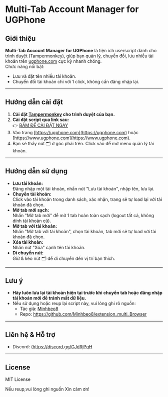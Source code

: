 # Multi-Tab Account Manager for UGPhone

## Giới thiệu

**Multi-Tab Account Manager for UGPhone** là tiện ích userscript dành cho trình duyệt (Tampermonkey), giúp bạn quản lý, chuyển đổi, lưu nhiều tài khoản trên [ugphone.com](https://ugphone.com) cực kỳ nhanh chóng.  
Chức năng nổi bật:  
- Lưu và đặt tên nhiều tài khoản.
- Chuyển đổi tài khoản chỉ với 1 click, không cần đăng nhập lại.


---

## Hướng dẫn cài đặt

1. **Cài đặt [Tampermonkey](https://tampermonkey.net/) cho trình duyệt của bạn.**
2. **Cài đặt script qua link sau:**  
   👉 [BẤM ĐỂ CÀI ĐẶT NGAY](https://cdn.jsdelivr.net/gh/Minhbeo8/extension_multi_Browser@main/multi-tab-account-manager.user.js)
3. Vào trang [https://ugphone.com](https://ugphone.com) hoặc [https://www.ugphone.com](https://www.ugphone.com).
4. Bạn sẽ thấy nút 🗂️ ở góc phải trên. Click vào để mở menu quản lý tài khoản.

---

## Hướng dẫn sử dụng

- **Lưu tài khoản:**  
  Đăng nhập một tài khoản, nhấn nút "Lưu tài khoản", nhập tên, lưu lại.
- **Chuyển tài khoản:**  
  Click vào tài khoản trong danh sách, xác nhận, trang sẽ tự load lại với tài khoản đã chọn.
- **Mở tab mới sạch:**  
  Nhấn "Mở tab mới" để mở 1 tab hoàn toàn sạch (logout tất cả, không dính tài khoản cũ).
- **Mở tab với tài khoản:**  
  Nhấn "Mở tab với tài khoản", chọn tài khoản, tab mới sẽ tự load với tài khoản đã chọn.
- **Xóa tài khoản:**  
  Nhấn nút "Xóa" cạnh tên tài khoản.
- **Di chuyển nút:**  
  Giữ & kéo nút 🗂️ để di chuyển đến vị trí bạn thích.

---

## Lưu ý

- **Hãy luôn lưu lại tài khoản hiện tại trước khi chuyển tab hoặc đăng nhập tài khoản mới để tránh mất dữ liệu.**
- Nếu sử dụng hoặc reup lại script này, vui lòng ghi rõ nguồn:
  - Tác giả: [Minhbeo8](https://github.com/Minhbeo8)
  - Repo: https://github.com/Minhbeo8/extension_multi_Browser

---

## Liên hệ & Hỗ trợ

- Discord: (https://discord.gg/GJdRjPqH

---

## License

MIT License

Nếu reup,vui lòng ghi nguồn Xin cảm ơn!
